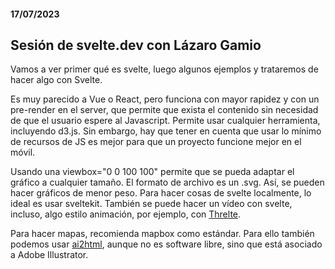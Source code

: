 #### 17/07/2023
## Sesión de svelte.dev con Lázaro Gamio

Vamos a ver primer qué es svelte, luego algunos ejemplos y trataremos de hacer algo con Svelte.

Es muy parecido a Vue o React, pero funciona con mayor rapidez y con un pre-render en el server, que permite que exista el contenido sin necesidad de que el usuario espere al Javascript. Permite usar cualquier herramienta, incluyendo d3.js. Sin embargo, hay que tener en cuenta que usar lo mínimo de recursos de JS es mejor para que un proyecto funcione mejor en el móvil.

Usando una viewbox="0 0 100 100" permite que se pueda adaptar el gráfico a cualquier tamaño. El formato de archivo es un .svg. Así, se pueden hacer gráficos de menor peso. Para hacer cosas de svelte localmente, lo ideal es usar sveltekit. También se puede hacer un vídeo con svelte, incluso, algo estilo animación, por ejemplo, con [Threlte](https://threlte.xyz/).

Para hacer mapas, recomienda mapbox como estándar. Para ello también podemos usar [ai2html](http://ai2html.org/), aunque no es software libre, sino que está asociado a Adobe Illustrator.
